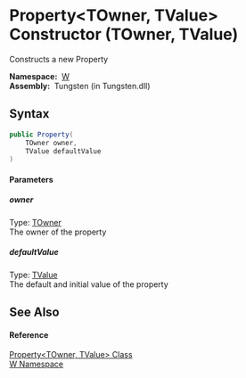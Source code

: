 Property&lt;TOwner, TValue> Constructor (TOwner, TValue)
========================================================
   Constructs a new Property

  **Namespace:**  [W][1]  
  **Assembly:**  Tungsten (in Tungsten.dll)

Syntax
------

```csharp
public Property(
	TOwner owner,
	TValue defaultValue
)
```

#### Parameters

##### *owner*
Type: [TOwner][2]  
The owner of the property

##### *defaultValue*
Type: [TValue][2]  
The default and initial value of the property


See Also
--------

#### Reference
[Property&lt;TOwner, TValue> Class][2]  
[W Namespace][1]  

[1]: ../README.md
[2]: README.md